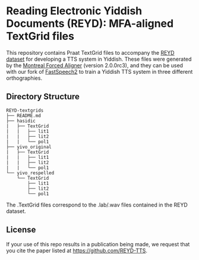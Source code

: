 # Reading Electronic Yiddish Documents (REYD): MFA-aligned TextGrid files

This repository contains Praat TextGrid files to accompany the [REYD dataset](https://github.com/REYD-TTS) for developing a TTS system in Yiddish. These files were generated by the [Montreal Forced Aligner](https://github.com/MontrealCorpusTools/Montreal-Forced-Aligner) (version 2.0.0rc3), and they can be used with our fork of [FastSpeech2](https://github.com/REYD-TTS/FastSpeech2) to train a Yiddish TTS system in three different orthographies.

## Directory Structure

```
REYD-textgrids
├── README.md
├── hasidic
|   ├── TextGrid
|   |   ├── lit1
|   |   ├── lit2
|   |   └── pol1
├── yivo_original
|   ├── TextGrid
|   |   ├── lit1
|   |   ├── lit2
|   |   └── pol1
└── yivo_respelled
    └── TextGrid
        ├── lit1
        ├── lit2
        └── pol1
```
The .TextGrid files correspond to the .lab/.wav files contained in the REYD dataset.

## License

If your use of this repo results in a publication being made, we request that you cite the paper listed at https://github.com/REYD-TTS.
